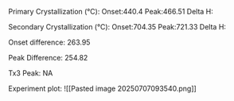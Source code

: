 Primary Crystallization (°C):
	Onset:440.4
	Peak:466.51
	Delta H:
	
Secondary Crystallization  (°C):
	Onset:704.35
	Peak:721.33
	Delta H:
	
Onset difference: 263.95

Peak Difference: 254.82

Tx3 Peak: NA
<!-- PUBLISH STOP -->
Experiment plot:
![[Pasted image 20250707093540.png]]
